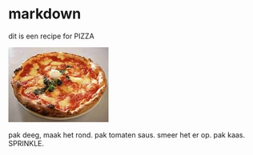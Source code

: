 # markdown

dit is een recipe for PIZZA

![pizza](download.jpg)

pak deeg, maak het rond.
pak tomaten saus.
smeer het er op.
pak kaas.
SPRINKLE.